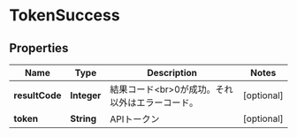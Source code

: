 # TokenSuccess

## Properties
Name | Type | Description | Notes
------------ | ------------- | ------------- | -------------
**resultCode** | **Integer** | 結果コード&lt;br&gt;0が成功。それ以外はエラーコード。 |  [optional]
**token** | **String** | APIトークン |  [optional]
